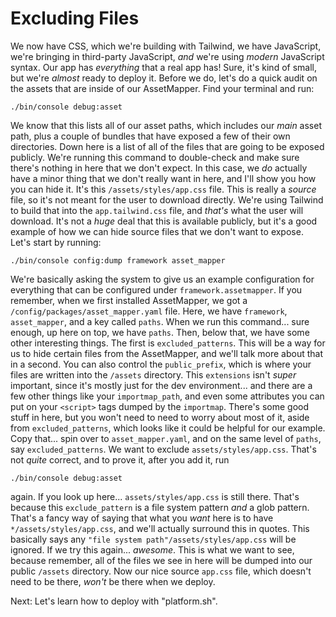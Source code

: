 # Excluding Files

We now have CSS, which we're building with Tailwind, we have JavaScript, we're bringing in third-party JavaScript, *and* we're using *modern* JavaScript syntax. Our app has *everything* that a real app has! Sure, it's kind of small, but we're *almost* ready to deploy it. Before we do, let's do a quick audit on the assets that are inside of our AssetMapper. Find your terminal and run:

```terminal
./bin/console debug:asset
```

We know that this lists all of our asset paths, which includes our *main* asset path, plus a couple of bundles that have exposed a few of their own directories. Down here is a list of all of the files that are going to be exposed publicly. We're running this command to double-check and make sure there's nothing in here that we don't expect. In this case, we *do* actually have a minor thing that we don't really want in here, and I'll show you how you can hide it. It's this `/assets/styles/app.css` file. This is really a *source* file, so it's not meant for the user to download directly. We're using Tailwind to build that into the `app.tailwind.css` file, and *that's* what the user will download. It's not a *huge* deal that this is available publicly, but it's a good example of how we can hide source files that we don't want to expose. Let's start by running:

```terminal
./bin/console config:dump framework asset_mapper
```

We're basically asking the system to give us an example configuration for everything that can be configured under `framework.assetmapper`. If you remember, when we first installed AssetMapper, we got a `/config/packages/asset_mapper.yaml` file. Here, we have `framework`, `asset_mapper`, and a key called `paths`. When we run this command... sure enough, up here on top, we have `paths`. Then, below that, we have some other interesting things. The first is `excluded_patterns`. This will be a way for us to hide certain files from the AssetMapper, and we'll talk more about that in a second. You can also control the `public_prefix`, which is where your files are written into the `/assets` directory. This `extensions` isn't *super* important, since it's mostly just for the dev environment... and there are a few other things like your `importmap_path`, and even some attributes you can put on your `<script>` tags dumped by the `importmap`. There's some good stuff in here, but you won't need to need to worry about most of it, aside from `excluded_patterns`, which looks like it could be helpful for our example. Copy that... spin over to `asset_mapper.yaml`, and on the same level of `paths`, say `excluded_patterns`. We want to exclude `assets/styles/app.css`. That's not *quite* correct, and to prove it, after you add it, run

```terminal
./bin/console debug:asset
```

again. If you look up here... `assets/styles/app.css` is still there. That's because this `exclude_pattern` is a file system pattern *and* a glob pattern. That's a fancy way of saying that what you *want* here is to have `*/assets/styles/app.css`, and we'll actually surround this in quotes. This basically says any `"file system path"/assets/styles/app.css` will be ignored. If we try this again... *awesome*. This is what we want to see, because remember, all of the files we see in here will be dumped into our public `/assets` directory. Now our nice source `app.css` file, which doesn't need to be there, *won't* be there when we deploy.

Next: Let's learn how to deploy with "platform.sh".
